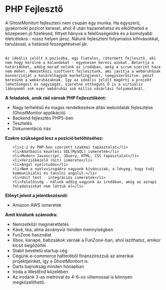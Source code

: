 <h1>PHP Fejlesztő</h1>
<p>
	A GhostMonitort fejleszteni nem csupán egy munka. Ha egyszerű, gyakornoki pozicót keresel, ahol 4 után hazamehetsz és elköltheted a közepesen jó fizetésed, fittyet hányva a felelősségeidre és a komolyabb életcélokra  - rossz helyen jársz. Nálunk fejleszteni folyamatos kihívásokkal, tanulással, a határaid feszegetésével jár.<br /><br />

	Az ideális jelölt a pozícóba, egy fiatalos, rátermett fejlesztő, aki nem hogy kerülné a kalandokat - egyenesen keresi azokat. Betartja a határidőket, addig marad velünk az irodában, amíg a scrum szerint haza nem mehet. Nemzetközi szoftvert fejlesztünk, ami javítja a webáruházak konverzióját a kosárelhagyók marketingjével, leegyszerűsítve: pénzt keresünk a webáruházaknak. Így az ideális jelölt megérti a projekt lehetőségeit és nagyságát, szeretné otthagyni Ő is a virtuális lábnyomát sok ezer webáruház sok millió vásárlási folyamatánál.
</p>

<p>
	<strong>A feladatok, amik rád várnak PHP Fejlesztőként:</strong>
</p>

<ul>
	<li>Nagy terhelésű és magas rendelkezésre állás weboldalak fejlesztése (GhostMonitor applikáció)</li>
	<li>Backend fejlesztés PHP5-ben</li>
	<li>Tesztelés</li>
	<li>Dokumentáció írás</li>
</ul>

<p>
	<strong>Ezekre szükséged lesz a pozíció betöltéséhez:</strong>
</p>

<ul>
	
	<li>1-2 év PHP-ban szerzett szakmai tapasztalat</li>
	<li>Adatbázis kezelési SQL(MySQL) ismeretek</li>
	<li>Modern Javascript, JQuery, HTML, CSS tapasztalat</li>
	<li>Verziókezelő (Git) ismerete</li>
	<li>Angol nyelvtudás</li>
	<li>Nem a nyelvvizsgádra vagyunk kíváncsiak, a lényeg, hogy tudj kommunikiálni és tanulni angolul.</li>
	<li>Unit test - integrációs ismeretek</li>
	<li>Felelősség - nálunk addig vagyunk az irodában, amíg az aznapi feladatainkat nem láttuk el</li>
</ul>

<p>
	<strong>Előnyt jelent a jelentkezésnél:</strong>
</p>

<ul>
	<li>Amazon AWS ismeretek</li>
</ul>

<p>
	<strong>Amit kínálunk számodra:</strong>
</p>

<ul>
	<li>Nemzetközi megmérettetés</li>
	<li>Kávé, tea, alma ásványvíz minden mennyiségben</li>
	<li>FunZone használat</li>
	<li>Xbox, kanapé, babzsákok várnak a FunZone-ban, ahol lazíthatsz, amikor kicsit begőzöltél.</li>
	<li>Stabil bevételű startup cég</li>
	<li>Cégünk e-commerce hátteréből finanszírozzuk az amerikai projektjeinket, így a GhostMonitort is.</li>
	<li>Darts bajnokság minden hónapban</li>
	<li>Iroda a WestEnd közelében</li>
	<li>Az irodánk 3-as metróval és 4-6-os villamossal is könnyen megközelíthető.</li>
</ul>
